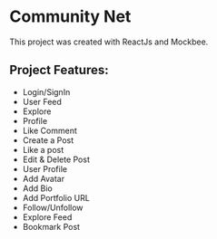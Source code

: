 # Community Net

This project was created with ReactJs and Mockbee.

## Project Features:

<ul>
  <li>Login/SignIn</li>
  <li>User Feed</li>
  <li>Explore</li>
  <li>Profile</li>
  <li>Like Comment</li>
  <li>Create a Post</li>
  <li>Like a post</li>
  <li>Edit & Delete Post</li>
  <li>User Profile</li>
  <li>Add Avatar</li>
  <li>Add Bio</li>
  <li>Add Portfolio URL</li>
  <li>Follow/Unfollow</li>
  <li>Explore Feed</li>
  <li>Bookmark Post</li>
</ul>
